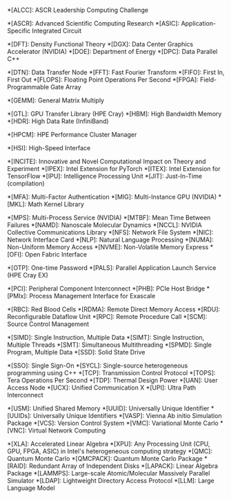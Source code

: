 *[ALCC]: ASCR Leadership Computing Challenge
<!-- *[ALCF]: Argonne Leadership Computing Facility -->
<!-- *[AMD]: Advanced Micro Devices -->
<!-- *[API]: Application Programming Interface -->
*[ASCR]: Advanced Scientific Computing Research
*[ASIC]: Application-Specific Integrated Circuit
<!-- *[CLI]: Command Line Interface -->
<!-- *[CPU]: Central Processing Unit -->
<!-- *[CSL]: Cerebras System Language -->
<!-- *[CUDA]: Compute Unified Device Architecture -->
*[DFT]: Density Functional Theory
*[DGX]: Data Center Graphics Accelerator (NVIDIA)
*[DOE]: Department of Energy
*[DPC]: Data Parallel C++
<!-- *[DRAM]: Dynamic Random-Access Memory -->
*[DTN]: Data Transfer Node
*[FFT]: Fast Fourier Transform
*[FIFO]: First In, First Out
*[FLOPS]: Floating Point Operations Per Second
*[FPGA]: Field-Programmable Gate Array
<!-- *[GCC]: GNU Compiler Collection -->
<!-- *[GDB]: GNU Debugger -->
*[GEMM]: General Matrix Multiply
<!-- *[GPU]: Graphics Processing Unit -->
*[GTL]: GPU Transfer Library (HPE Cray)
*[HBM]: High Bandwidth Memory
*[HDR]: High Data Rate (InfiniBand)
<!-- *[HPC]: High Performance Computing -->
*[HPCM]: HPE Performance Cluster Manager
<!-- *[HPE]: Hewlett Packard Enterprise -->
*[HSI]: High-Speed Interface
<!-- *[I/O]: Input/Output -->
*[INCITE]: Innovative and Novel Computational Impact on Theory and Experiment
*[IPEX]: Intel Extension for PyTorch
*[ITEX]: Intel Extension for TensorFlow
*[IPU]: Intelligence Processing Unit
*[JIT]: Just-In-Time (compilation)
<!-- *[LLVM]: Low Level Virtual Machine -->
*[MFA]: Multi-Factor Authentication
*[MIG]: Multi-Instance GPU (NVIDIA)
*[MKL]: Math Kernel Library
<!-- *[MPI]: Message Passing Interface -->
*[MPS]: Multi-Process Service (NVIDIA)
*[MTBF]: Mean Time Between Failures
*[NAMD]: Nanoscale Molecular Dynamics
*[NCCL]: NVIDIA Collective Communications Library
*[NFS]: Network File System
*[NIC]: Network Interface Card
*[NLP]: Natural Language Processing
*[NUMA]: Non-Uniform Memory Access
*[NVME]: Non-Volatile Memory Express
*[OFI]: Open Fabric Interface
<!-- *[OpenMP]: Open Multi-Processing -->
<!-- *[OS]: Operating System -->
*[OTP]: One-time Password
*[PALS]: Parallel Application Launch Service (HPE Cray EX)
<!-- *[PBS]: Portable Batch System -->
*[PCI]: Peripheral Component Interconnect
*[PHB]: PCIe Host Bridge
*[PMIx]: Process Management Interface for Exascale
<!-- *[RAM]: Random Access Memory -->
*[RBC]: Red Blood Cells
*[RDMA]: Remote Direct Memory Access
*[RDU]: Reconfigurable Dataflow Unit
*[RPC]: Remote Procedure Call
*[SCM]: Source Control Management
<!-- *[SDK]: Software Development Kit -->
<!-- *[SFTP]: SSH File Transfer Protocol -->
*[SIMD]: Single Instruction, Multiple Data
*[SIMT]: Single Instruction, Multiple Threads
*[SMT]: Simultaneous Multithreading
*[SPMD]: Single Program, Multiple Data
*[SSD]: Solid State Drive
<!-- *[SSH]: Secure Shell -->
*[SSO]: Single Sign-On
*[SYCL]: Single-source heterogeneous programming using C++
*[TCP]: Transmission Control Protocol
*[TOPS]: Tera Operations Per Second
*[TDP]: Thermal Design Power
*[UAN]: User Access Node
*[UCX]: Unified Communication X
*[UPI]: Ultra Path Interconnect
<!-- *[URL]: Uniform Resource Locator -->
*[USM]: Unified Shared Memory
*[UUID]: Universally Unique Identifier
*[UUIDs]: Universally Unique Identifiers
*[VASP]: Vienna Ab initio Simulation Package
*[VCS]: Version Control System
*[VMC]: Variational Monte Carlo
*[VNC]: Virtual Network Computing
<!-- *[XALT]:  -->
*[XLA]: Accelerated Linear Algebra
*[XPU]: Any Processing Unit (CPU, GPU, FPGA, ASIC) in Intel's heterogeneous computing strategy
*[QMC]: Quantum Monte Carlo
*[QMCPACK]: Quantum Monte Carlo Package
*[RAID]: Redundant Array of Independent Disks
*[LAPACK]: Linear Algebra Package
*[LAMMPS]: Large-scale Atomic/Molecular Massively Parallel Simulator
*[LDAP]: Lightweight Directory Access Protocol
*[LLM]: Large Language Model 
